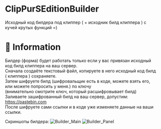 # ClipPurSEditionBuilder
Исходный код билдера под клиппер ( + исходник билд клиппера ) с кучей крутых функций =)

# :star2: Information
Билдер (форма) будет работать только если у вас привязан исходный код билд клиппера на ваш сервер.
<br>Сначала создаёте текстовый файл, копируете в него исходный код билд ( клиппера ) сохраняете.</br>
Затем шифруете билд (шифровальщик есть в коде, можете взять его, или можете попросить у меня.) по ключу <br>(внимательно смотрите ключ, который расшифровывает билд)</br>
Заливаете зашифрованный билд на ваш сервер, допустим: https://pastebin.com</br>
После шифруете сами ссылки и в коде уже изменяете данные на ваши ссылки.

Скриншоты билдера:
![Builder_Main](https://d.radikal.ru/d04/2006/30/e6d36f876af5.png)
![Builder_Panel](https://b.radikal.ru/b13/2001/9b/ec1f2aea889c.png)
